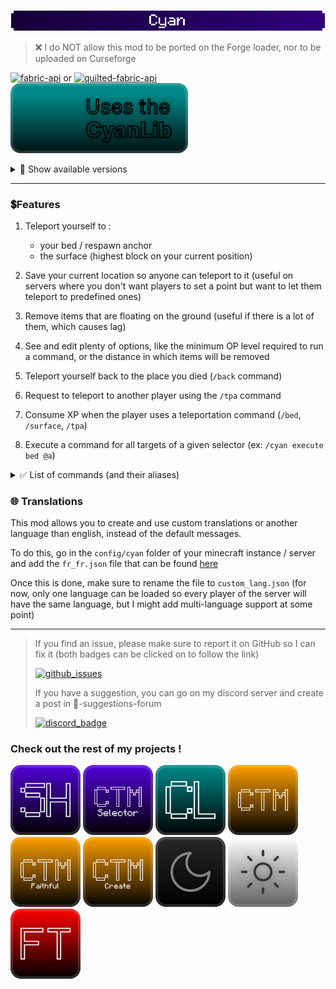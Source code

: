 ![banner](https://github.com/Aeldit/Aeldit/blob/main/banners/cyan.png?raw=true)
<!-- modrinth_exclude.start -->
> ❌ I do NOT allow this mod to be ported on the Forge loader, nor to be uploaded on Curseforge
<!-- modrinth_exclude.end -->
[![fabric-api](https://cdn.jsdelivr.net/npm/@intergrav/devins-badges@3/assets/cozy/requires/fabric-api_vector.svg)](https://modrinth.com/mod/fabric-api)
or
[![quilted-fabric-api](https://cdn.jsdelivr.net/npm/@intergrav/devins-badges@3/assets/cozy/requires/quilted-fabric-api_vector.svg)](https://modrinth.com/mod/qsl)
[![cyanlib_badge_use](https://raw.githubusercontent.com/Aeldit/Aeldit/e84549f8cef529270bd41775357d577e1f71978a/images/cyanlib-cozy.svg)](https://modrinth.com/mod/cyanlib)
<details>
<summary>🎴 Show available versions</summary>

| Supported MC Version | Up To Date | Last Version |
|:--------------------:|:----------:|:------------:|
|   1.17.x - 1.18.x    |     ❌      |    0.9.3     |
|    1.19 - 1.19.2     |     ❌      |    0.9.13    |
|        1.19.3        |     ❌      |    0.9.7     |
|         1.20         |     ❌      |    0.9.16    |
|        1.19.4        |     ✅      |    latest    |
|   1.20.1 - 1.20.6    |     ✅      |    latest    |
|        1.21.x        |     ✅      |    latest    |

</details>

***

### 💲Features

1. Teleport yourself to :
    - your bed / respawn anchor
    - the surface (highest block on your current position)

2. Save your current location so anyone can teleport to it
   (useful on servers where you don't want players to set a point but want to let them teleport to predefined ones)

3. Remove items that are floating on the ground (useful if there is a lot of them, which causes lag)

4. See and edit plenty of options, like the minimum OP level required to run a command, or the
   distance in which items will be removed

5. Teleport yourself back to the place you died (`/back` command)

6. Request to teleport to another player using the `/tpa` command

7. Consume XP when the player uses a teleportation command (`/bed`, `/surface`, `/tpa`)

8. Execute a command for all targets of a given selector (ex: `/cyan execute bed @a`)

<details>
<summary>✅ List of commands (and their aliases)</summary>

|                Command                |                            Description                             |         Alias         |
|:-------------------------------------:|:------------------------------------------------------------------:|:---------------------:|
|                `/bed`                 |            Teleports you to your bed or respawn anchor             |         `/b`          |
|          `/killgrounditems`           |      Kills a items floating on the ground in a certain radius      |        `/kgi`         |
|              `/surface`               |                    Teleports you to the surface                    |         `/s`          |
|                                       |                                                                    |                       |
|    `/set-location <location_name>`    |              Saves the current position as a location              | `/sl <location_name>` |
|  `/remove-location <location_name>`   |                     Removes the given location                     | `/rl <location_name>` |
|        `/remove-all-locations`        |                     Removes the given location                     |           ❌           |
|      `/location <location_name>`      |                Teleports you to the given location                 | `/l <location_name>`  |
|           `/get-locations`            |                  Displays all the saved locations                  |         `/gl`         |
| `/rename-location <name> <new_name>`  |            Renames the given location to the given name            |           ❌           |
|                                       |                                                                    |                       |
|                `/back`                |              Teleports you to the last place you died              |           ❌           |
|                                       |                                                                    |                       |
|      `/cyan reload-translations`      |     Reloads the custom translations (useful when editing them)     |           ❌           |
|    `/cyan remove-properties-files`    |  Transfers the properties files to json files, then deletes them   |           ❌           |
|                                       |                                                                    |                       |
|          `/cyan get-config`           | Displays in the player's chat the current value of all the options |           ❌           |
|                                       |                                                                    |                       |
|         `/tpa <player_name>`          |         Sends a teleportation request to the given player          |           ❌           |
|      `/tpaAccept <player_name>`       |      Accepts the teleportation request from the given player       |           ❌           |
|      `/tpaRefuse <player_name>`       |      Refuses the teleportation request from the given player       |           ❌           |
|                                       |                                                                    |                       |
| `/cyan execute <command> <target(s)>` |           Executes the given command for all the targets           |           ❌           |

</details>

### 🌐 Translations

This mod allows you to create and use custom translations or another language than english, instead of the default
messages.

To do this, go in the `config/cyan` folder of your minecraft instance / server and add the `fr_fr.json` file that
can be found [here](https://github.com/Aeldit/CyanLib/tree/1.20.4/custom_languages)

Once this is done, make sure to rename the file to `custom_lang.json` (for now, only one language can be loaded so every
player of the server will have the same language, but I might add multi-language support at some point)

***

> If you find an issue, please make sure to report it on GitHub so I can fix it (both badges can be clicked on to
> follow the link)
>
> [![github_issues](https://img.shields.io/github/issues/Aeldit/Cyan?color=red&style=for-the-badge&logo=github)](https://github.com/Aeldit/Cyan/issues)
>
> If you have a suggestion, you can go on my discord server and create a post in 🗽-suggestions-forum
>
> [![discord_badge](https://img.shields.io/discord/750243612473819188?color=7289da&label=DISCORD&logo=discord&logoColor=7289da&style=for-the-badge)](https://discord.gg/PcYPpqzhKS)

### Check out the rest of my projects !

[![cyansethome_badge](https://raw.githubusercontent.com/Aeldit/Aeldit/fdcc5b2b359f2bcc51654d9a973674c4d8557fd4/images/cyansethome-cozy-minimal.svg)](https://modrinth.com/mod/cyansethome)
[![ctms_badge](https://raw.githubusercontent.com/Aeldit/Aeldit/d668bc7cd71d654d2331905a5ad425283dedab94/images/ctms-cozy-minimal.svg)](https://modrinth.com/mod/ctm-selector)
[![cyanlib_badge](https://raw.githubusercontent.com/Aeldit/Aeldit/bef8e5f6a837ee8c3479a2550e92c0ac028200f3/images/cyanlib-cozy-minimal.svg)](https://modrinth.com/mod/cyanlib)
[![ctm_badge](https://raw.githubusercontent.com/Aeldit/Aeldit/e2fb5f7ffe92301f627540cebca28d9aa90c641d/images/ctm-cozy-minimal.svg)](https://modrinth.com/resourcepack/ctm-of-fabric)
[![ctm_faithful_badge](https://raw.githubusercontent.com/Aeldit/Aeldit/54529d9dbb33d35184f386269c889cef818e7e79/images/ctm-faithful-cozy-minimal.svg)](https://modrinth.com/resourcepack/ctm-faithful)
[![ctm_create_badge](https://raw.githubusercontent.com/Aeldit/Aeldit/54529d9dbb33d35184f386269c889cef818e7e79/images/ctm-create-cozy-minimal.svg)](https://modrinth.com/resourcepack/ctm-create)
[![dark_gui_badge](https://raw.githubusercontent.com/Aeldit/Aeldit/2f4a47b3752b28cbcd13c6d76c66a803d7fe1df5/images/dark-gui-cozy-minimal.svg)](https://modrinth.com/resourcepack/dark-smooth-gui)
[![light_gui_badge](https://raw.githubusercontent.com/Aeldit/Aeldit/2f4a47b3752b28cbcd13c6d76c66a803d7fe1df5/images/light-gui-cozy-minimal.svg)](https://modrinth.com/resourcepack/light-smooth-gui)
[![floating_texts_badge](https://raw.githubusercontent.com/Aeldit/Aeldit/c4163b0470c0d710ba2cd3314cd241b5669ef175/images/floating-texts-cozy-minimal.svg)](https://modrinth.com/datapack/floating-texts)